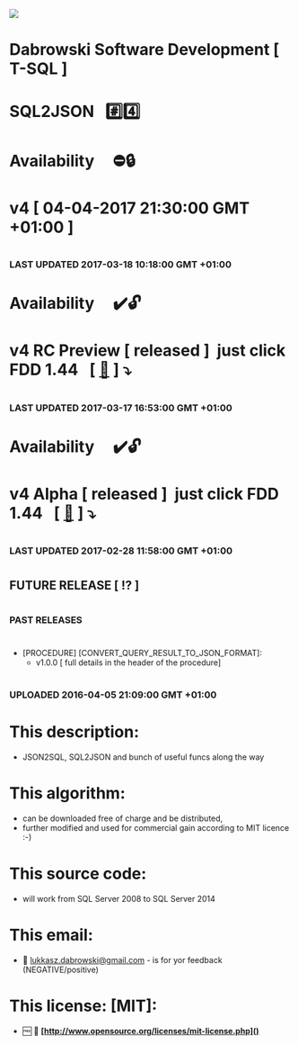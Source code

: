 <img src="https://github.com/Dabrowski-Software-Development/SoftwareDevelopment-T-SQL-2/blob/master/github_json2sql.png"></img>
# Dabrowski Software Development [ T-SQL ]
# SQL2JSON&nbsp;&nbsp;&nbsp;:hash::four:
#
#
# Availability&nbsp;&nbsp;&nbsp;&nbsp;&nbsp;:no_entry::lock:
# <strong>v4</strong> [ 04-04-2017 21:30:00 GMT +01:00 ]&nbsp;
#
### <strong>LAST UPDATED 2017-03-18 10:18:00 GMT +01:00</strong>
#
#
#
# Availability&nbsp;&nbsp;&nbsp;&nbsp;&nbsp;:heavy_check_mark::unlock:
# <strong>v4 RC Preview</strong> [ released ]&nbsp; just click FDD 1.44 &nbsp;&nbsp;[&nbsp;[:floppy_disk:](https://github.com/Dabrowski-Software-Development/SoftwareDevelopment-T-SQL-2/blob/master/SQL2JSON___v4___RC.mp4)&nbsp;]&nbsp;:arrow_heading_down:
#
### <strong>LAST UPDATED 2017-03-17 16:53:00 GMT +01:00</strong>
#
#
#
# Availability&nbsp;&nbsp;&nbsp;&nbsp;&nbsp;:heavy_check_mark::unlock:
# <strong>v4 Alpha</strong> [ released ]&nbsp; just click FDD 1.44 &nbsp;&nbsp;[&nbsp;[:floppy_disk:](https://github.com/Dabrowski-Software-Development/SoftwareDevelopment-T-SQL-2/blob/master/SQL2JSON___vAlpha.mp4)&nbsp;]&nbsp;:arrow_heading_down:
#
### <strong>LAST UPDATED 2017-02-28 11:58:00 GMT +01:00</strong>
#
#
#
#
#
## <strong>FUTURE RELEASE [ :interrobang: ]</strong>
#
#
### <strong>PAST RELEASES</strong>
#
 - [PROCEDURE]	[CONVERT_QUERY_RESULT_TO_JSON_FORMAT]:
   - v1.0.0 [ full details in the header of the procedure]
#
### <strong>UPLOADED 2016-04-05 21:09:00 GMT +01:00</strong>
#
#
#
# This description:
 - JSON2SQL, SQL2JSON and bunch of useful funcs along the way

#
# This algorithm:
  - can be downloaded free of charge and be distributed,
  - further modified and used for commercial gain according to MIT licence :-) 

#
# This source code:
  - will work from SQL Server 2008 to SQL Server 2014

#
# This email:
  - :email:&nbsp;lukkasz.dabrowski@gmail.com - is for yor feedback (NEGATIVE/positive)

#
# This license: [MIT]:
 - :free:&nbsp;:book:&nbsp;**[http://www.opensource.org/licenses/mit-license.php]()**
